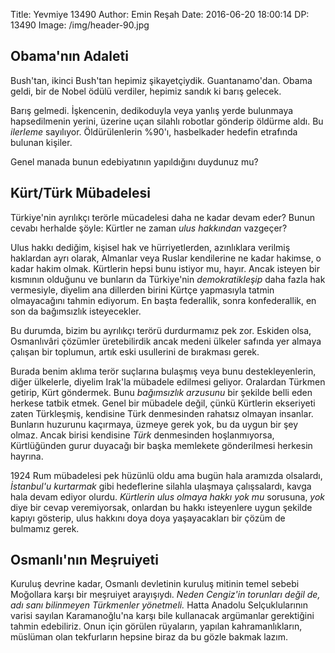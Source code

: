 Title: Yevmiye 13490
Author: Emin Reşah
Date: 2016-06-20 18:00:14 
DP: 13490 
Image: /img/header-90.jpg

## Obama'nın Adaleti

Bush'tan, ikinci Bush'tan hepimiz şikayetçiydik. Guantanamo'dan. Obama geldi, bir de Nobel ödülü verdiler, hepimiz sandık ki barış gelecek. 

Barış gelmedi. İşkencenin, dedikoduyla veya yanlış yerde bulunmaya hapsedilmenin yerini, üzerine uçan silahlı robotlar gönderip öldürme aldı. Bu *ilerleme* sayılıyor. Öldürülenlerin %90'ı, hasbelkader hedefin etrafında bulunan kişiler. 

Genel manada bunun edebiyatının  yapıldığını duydunuz mu?

## Kürt/Türk Mübadelesi


Türkiye'nin ayrılıkçı terörle mücadelesi daha ne kadar devam eder? Bunun cevabı herhalde şöyle: Kürtler ne zaman *ulus hakkından* vazgeçer?

Ulus hakkı dediğim, kişisel hak ve hürriyetlerden, azınlıklara verilmiş haklardan ayrı olarak, Almanlar veya Ruslar kendilerine ne kadar hakimse, o kadar hakim olmak. Kürtlerin hepsi bunu istiyor mu, hayır. Ancak isteyen bir kısmının olduğunu ve bunların da Türkiye'nin *demokratikleşip* daha fazla hak vermesiyle, diyelim ana dillerden birini Kürtçe yapmasıyla tatmin olmayacağını tahmin ediyorum. En başta federallik, sonra konfederallik, en son da bağımsızlık isteyecekler. 

Bu durumda, bizim bu ayrılıkçı terörü durdurmamız pek zor. Eskiden olsa, Osmanlıvâri çözümler üretebilirdik ancak medeni ülkeler safında yer almaya çalışan bir toplumun, artık eski usullerini de bırakması gerek. 

Burada benim aklıma terör suçlarına bulaşmış veya bunu destekleyenlerin, diğer ülkelerle, diyelim Irak'la mübadele edilmesi geliyor. Oralardan Türkmen getirip, Kürt göndermek. Bunu *bağımsızlık arzusunu* bir şekilde belli eden herkese tatbik etmek. Genel bir mübadele değil, çünkü Kürtlerin ekseriyeti zaten Türkleşmiş, kendisine Türk denmesinden rahatsız olmayan insanlar. Bunların huzurunu kaçırmaya, üzmeye gerek yok, bu da uygun bir şey olmaz. Ancak birisi kendisine *Türk* denmesinden hoşlanmıyorsa, Kürtlüğünden gurur duyacağı bir başka memlekete gönderilmesi herkesin hayrına. 

1924 Rum mübadelesi pek hüzünlü oldu ama bugün hala aramızda olsalardı, *İstanbul'u kurtarmak* gibi hedeflerine silahla ulaşmaya çalışsalardı, kavga hala devam ediyor olurdu. *Kürtlerin ulus olmaya hakkı yok mu* sorusuna, *yok* diye bir cevap veremiyorsak, onlardan bu hakkı isteyenlere uygun şekilde kapıyı gösterip, ulus hakkını doya doya yaşayacakları bir çözüm de bulmamız gerek.

## Osmanlı'nın Meşruiyeti

Kuruluş devrine kadar, Osmanlı devletinin kuruluş mitinin temel sebebi Moğollara karşı bir meşruiyet arayışıydı. *Neden Cengiz'in torunları değil de, adı sanı bilinmeyen Türkmenler yönetmeli.* Hatta Anadolu Selçuklularının varisi sayılan Karamanoğlu'na karşı bile kullanacak argümanlar gerektiğini tahmin edebiliriz. Onun için görülen rüyaların, yapılan kahramanlıkların, müslüman olan tekfurların hepsine biraz da bu gözle bakmak lazım.
